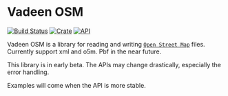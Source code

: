 # Vadeen OSM

[![Build Status](https://travis-ci.com/FelixStridsberg/vadeen_osm.svg?branch=master)](https://travis-ci.com/FelixStridsberg/vadeen_osm)
[![Crate](https://img.shields.io/crates/v/vadeen_osm.svg)](https://crates.io/crates/vadeen_osm)
[![API](https://docs.rs/vadeen_osm/badge.svg)](https://docs.rs/vadeen_osm)

Vadeen OSM is a library for reading and writing [`Open Street Map`] files.
Currently support xml and o5m. Pbf in the near future.

This library is in early beta. The APIs may change drastically, especially the error handling.

Examples will come when the API is more stable.

[`Open Street Map`]: https://wiki.openstreetmap.org/wiki/OSM_file_formats
